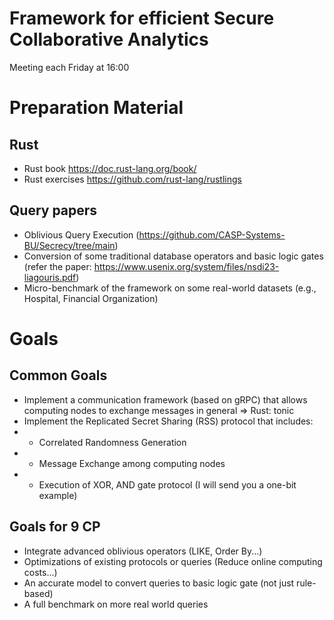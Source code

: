 # Framework for efficient Secure Collaborative Analytics

Meeting each Friday at 16:00

# Preparation Material

## Rust

- Rust book https://doc.rust-lang.org/book/
- Rust exercises https://github.com/rust-lang/rustlings

## Query papers 

- Oblivious Query Execution (https://github.com/CASP-Systems-BU/Secrecy/tree/main)
- Conversion of some traditional database operators and basic logic gates (refer the paper: https://www.usenix.org/system/files/nsdi23-liagouris.pdf)
- Micro-benchmark of the framework on some real-world datasets (e.g., Hospital, Financial Organization)

# Goals

## Common Goals

- Implement a communication framework (based on gRPC) that allows computing nodes to exchange messages in general  => Rust: tonic
- Implement the Replicated Secret Sharing (RSS) protocol that includes:
- - Correlated Randomness Generation
- - Message Exchange among computing nodes
- - Execution of XOR, AND gate protocol  (I will send you a one-bit example)

## Goals for 9 CP 
- Integrate advanced oblivious operators (LIKE, Order By...)
- Optimizations of existing protocols or queries (Reduce online computing costs...)
- An accurate model to convert queries to basic logic gate (not just rule-based)
- A full benchmark on more real world queries
